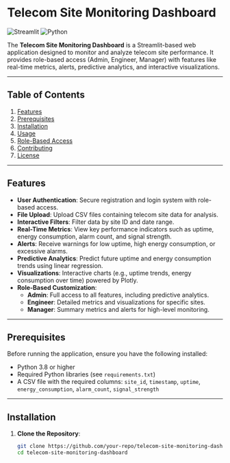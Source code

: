 # Telecom Site Monitoring Dashboard

![Streamlit](https://img.shields.io/badge/Streamlit-FF4B4B?style=for-the-badge&logo=streamlit&logoColor=white)
![Python](https://img.shields.io/badge/Python-3776AB?style=for-the-badge&logo=python&logoColor=white)

The **Telecom Site Monitoring Dashboard** is a Streamlit-based web application designed to monitor and analyze telecom site performance. It provides role-based access (Admin, Engineer, Manager) with features like real-time metrics, alerts, predictive analytics, and interactive visualizations.

---

## Table of Contents

1. [Features](#features)
2. [Prerequisites](#prerequisites)
3. [Installation](#installation)
4. [Usage](#usage)
5. [Role-Based Access](#role-based-access)
6. [Contributing](#contributing)
7. [License](#license)

---

## Features

- **User Authentication**: Secure registration and login system with role-based access.
- **File Upload**: Upload CSV files containing telecom site data for analysis.
- **Interactive Filters**: Filter data by site ID and date range.
- **Real-Time Metrics**: View key performance indicators such as uptime, energy consumption, alarm count, and signal strength.
- **Alerts**: Receive warnings for low uptime, high energy consumption, or excessive alarms.
- **Predictive Analytics**: Predict future uptime and energy consumption trends using linear regression.
- **Visualizations**: Interactive charts (e.g., uptime trends, energy consumption over time) powered by Plotly.
- **Role-Based Customization**:
  - **Admin**: Full access to all features, including predictive analytics.
  - **Engineer**: Detailed metrics and visualizations for specific sites.
  - **Manager**: Summary metrics and alerts for high-level monitoring.

---

## Prerequisites

Before running the application, ensure you have the following installed:

- Python 3.8 or higher
- Required Python libraries (see `requirements.txt`)
- A CSV file with the required columns: `site_id`, `timestamp`, `uptime`, `energy_consumption`, `alarm_count`, `signal_strength`

---

## Installation

1. **Clone the Repository**:
   ```bash
   git clone https://github.com/your-repo/telecom-site-monitoring-dashboard.git
   cd telecom-site-monitoring-dashboard